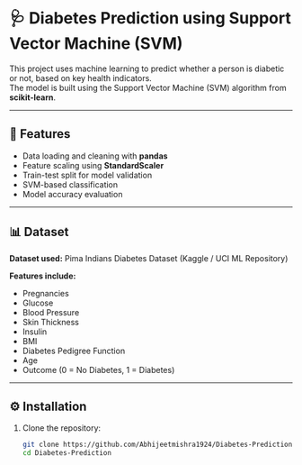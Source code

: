 # 🩺 Diabetes Prediction using Support Vector Machine (SVM)

This project uses machine learning to predict whether a person is diabetic or not, based on key health indicators.  
The model is built using the Support Vector Machine (SVM) algorithm from **scikit-learn**.

---

## 🚀 Features
- Data loading and cleaning with **pandas**
- Feature scaling using **StandardScaler**
- Train-test split for model validation
- SVM-based classification
- Model accuracy evaluation

---

## 📊 Dataset
**Dataset used:** Pima Indians Diabetes Dataset (Kaggle / UCI ML Repository)

**Features include:**
- Pregnancies  
- Glucose  
- Blood Pressure  
- Skin Thickness  
- Insulin  
- BMI  
- Diabetes Pedigree Function  
- Age  
- Outcome (0 = No Diabetes, 1 = Diabetes)

---

## ⚙️ Installation

1. Clone the repository:
   ```bash
   git clone https://github.com/Abhijeetmishra1924/Diabetes-Prediction.git
   cd Diabetes-Prediction
